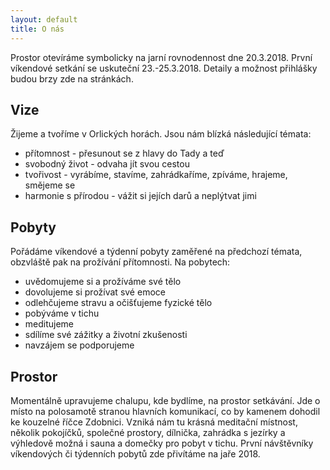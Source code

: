 ```yaml
---
layout: default
title: O nás
---
```



<p class="message">
 Prostor otevíráme symbolicky na jarní rovnodennost dne 20.3.2018. První víkendové setkání se uskuteční 23.-25.3.2018. Detaily a možnost přihlášky budou brzy zde na stránkách.
</p>

## Vize

Žijeme a tvoříme v Orlických horách. Jsou nám blízká následující témata:

* přítomnost - přesunout se z hlavy do Tady a teď
* svobodný život - odvaha jít svou cestou
* tvořivost - vyrábíme, stavíme, zahrádkaříme, zpíváme, hrajeme, smějeme se
* harmonie s přírodou - vážit si jejích darů a neplýtvat jimi

## Pobyty

Pořádáme víkendové a týdenní pobyty zaměřené na předchozí témata, obzvláště pak na prožívání přítomnosti. Na pobytech:

* uvědomujeme si a prožíváme své tělo
* dovolujeme si prožívat své emoce
* odlehčujeme stravu a očišťujeme fyzické tělo
* pobýváme v tichu
* meditujeme
* sdílíme své zážitky a životní zkušenosti
* navzájem se podporujeme

## Prostor

Momentálně upravujeme chalupu, kde bydlíme, na prostor setkávání. Jde o místo na polosamotě stranou hlavních komunikací, co by kamenem dohodil ke kouzelné říčce Zdobnici. Vzniká nám tu krásná meditační místnost, několik pokojíčků, společné prostory, dílnička, zahrádka s jezírky a výhledově možná i sauna a domečky pro pobyt v tichu. První návštěvníky víkendových či týdenních pobytů zde přivítáme na jaře 2018.
